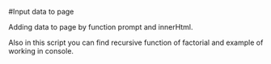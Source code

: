 #Input data to page

Adding data to page by function prompt and innerHtml.

Also in this script you can find recursive function of factorial and example of working in console.
